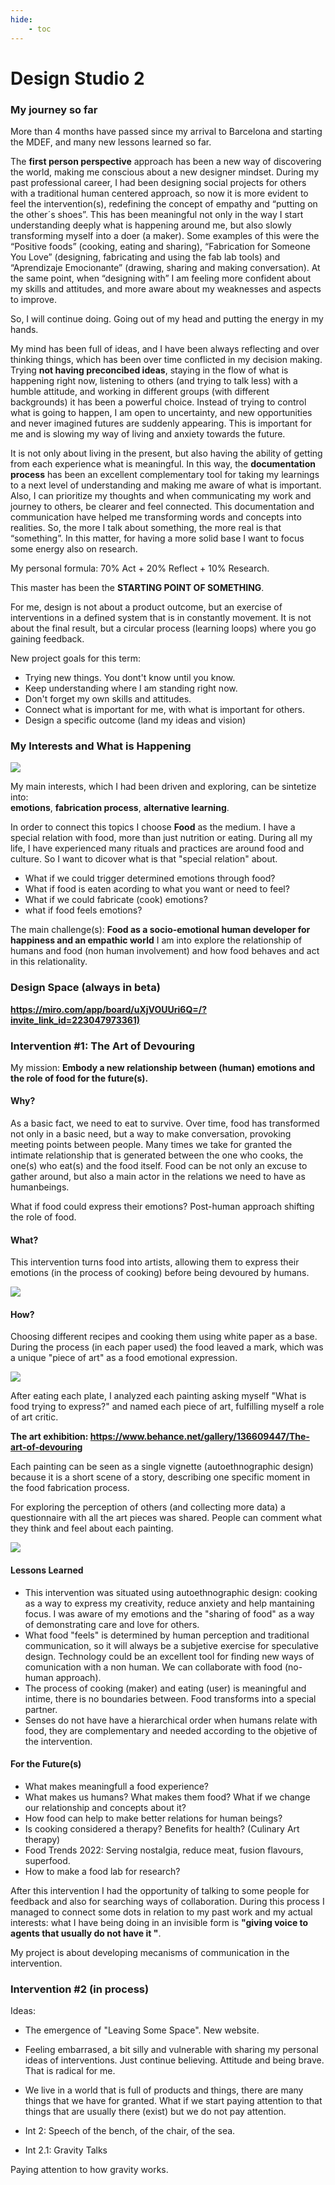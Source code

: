 ```yaml
---
hide:
    - toc
---
```


# Design Studio 2

### My journey so far

More than 4 months have passed since my arrival to Barcelona and starting the MDEF, and many new lessons learned so far.

The **first person perspective** approach has been a new way of discovering the world, making me conscious about a new designer mindset. During my past professional career, I had been designing social projects for others with a traditional human centered approach, so now it is more evident to feel the intervention(s), redefining the concept of empathy and “putting on the other´s shoes”. This has been meaningful not only in the way I start understanding deeply what is happening around me, but also slowly transforming myself into a doer (a maker). Some examples of this were the “Positive foods” (cooking, eating and sharing), “Fabrication for Someone You Love” (designing, fabricating and using the fab lab tools) and “Aprendizaje Emocionante” (drawing, sharing and making conversation). At the same point, when “designing with” I am feeling more confident about my skills and attitudes, and more aware about my weaknesses and aspects to improve. 

So, I will continue doing. Going out of my head and putting the energy in my hands.

My mind has been full of ideas, and I have been always reflecting and over thinking things, which has been over time conflicted in my decision making. Trying **not having preconcibed ideas**, staying in the flow of what is happening right now, listening to others (and trying to talk less) with a humble attitude, and working in different groups (with different backgrounds) it has been a powerful choice. Instead of trying to control what is going to happen, I am open to uncertainty, and new opportunities and never imagined futures are suddenly appearing.  This is important for me and is slowing my way of living and anxiety towards the future.

It is not only about living in the present, but also having the ability of getting from each experience what is meaningful. In this way, the **documentation process** has been an excellent complementary tool for taking my learnings to a next level of understanding and making me aware of what is important. Also, I can prioritize my thoughts and when communicating my work and journey to others, be clearer and feel connected.  This documentation and communication have helped me transforming words and concepts into realities. So, the more I talk about something, the more real is that “something”. In this matter, for having a more solid base I want to focus some energy also on research. 

My personal formula: 70% Act + 20% Reflect + 10% Research.

This master has been the **STARTING POINT OF SOMETHING**.

For me, design is not about a product outcome, but an exercise of interventions in a defined system that is in constantly movement. It is not about the final result, but a circular process (learning loops) where you go gaining feedback.

New project goals for this term:
- Trying new things. You dont't know until you know.
- Keep understanding where I am standing right now.
- Don't forget my own skills and attitudes.
- Connect what is important for me, with what is important for others.
- Design a specific outcome (land my ideas and vision)

### My Interests and What is Happening
![](../images/designstudio/interestswih.jpg)

My main interests, which I had been driven and exploring, can be sintetize into:  
**emotions**, **fabrication process**, **alternative learning**.

In order to connect this topics I choose **Food** as the medium. I have a special relation with food, more than just nutrition or eating. During all my life, I have experienced many rituals and practices are around food and culture. So I want to dicover what is that "special relation" about.

- What if we could trigger determined emotions through food?
- What if food is eaten acording to what you want or need to feel?
- What if we could fabricate (cook) emotions?
- what if food feels emotions?

The main challenge(s): **Food as a socio-emotional human developer for happiness and an empathic world** I am into explore the relationship of humans and food (non human involvement) and how food behaves and act in this relationality. 


### Design Space (always in beta)

**<https://miro.com/app/board/uXjVOUUri6Q=/?invite_link_id=223047973361)>**


### Intervention #1: The Art of Devouring

My mission:
**Embody a new relationship between (human) emotions and the role of food for the future(s).**

#### Why?
As a basic fact, we need to eat to survive. Over time, food has transformed not only in a basic need, but a way to make conversation, provoking meeting points between people. Many times we take for granted the intimate relationship that is generated between the one who cooks, the one(s) who eat(s) and the food itself. Food can be not only an excuse to gather around, but also a main actor in the relations we need to have as humanbeings.

What if food could express their emotions? Post-human approach shifting the role of food.

#### What?
This intervention turns food into artists, allowing them to express their emotions (in the process of cooking) before being devoured by humans.

![](../images/designstudio/artecomida.jpg)

#### How?
Choosing different recipes and cooking them using white paper as a base. During the process (in each paper used) the food leaved a mark, which was a unique "piece of art" as a food emotional expression.

![](../images/designstudio/preparacioncomida.jpg)

After eating each plate, I analyzed each painting asking myself "What is food trying to express?" and named each piece of art, fulfilling myself a role of art critic. 

**The art exhibition: <https://www.behance.net/gallery/136609447/The-art-of-devouring>**

Each painting can be seen as a single vignette (autoethnographic design) because it is a short scene of a story, describing one specific moment in the food fabrication process. 

For exploring the perception of others (and collecting more data) a questionnaire with all the art pieces was shared. People can comment what they think and feel about each painting. 

![](../images/designstudio/dataart.jpg)

#### Lessons Learned
- This intervention was situated using autoethnographic design: cooking as a way to express my creativity, reduce anxiety and help mantaining focus. I was aware of my emotions and the "sharing of food" as a way of demonstrating care and love for others. 
- What food "feels" is determined by human perception and traditional communication, so it will always be a subjetive exercise for speculative design. Technology could be an excellent tool for finding new ways of comunication with a non human. We can collaborate with food (no-human approach).
- The process of cooking (maker) and eating (user) is meaningful and intime, there is no boundaries between. Food transforms into a special partner. 
- Senses do not have have a hierarchical order when humans relate with food, they are complementary and needed according to the objetive of the intervention.

#### For the Future(s)

- What makes meaningfull a food experience?
- What makes us humans? What makes them food? What if we change our relationship and concepts about it?
- How food can help to make better relations for human beings?
- Is cooking considered a therapy? Benefits for health? (Culinary Art therapy)
- Food Trends 2022: Serving nostalgia, reduce meat, fusion flavours, superfood.
- How to make a food lab for research?

After this intervention I had the opportunity of talking to some people for feedback and also for searching ways of collaboration. During this process I managed to connect some dots in relation to my past work and my actual interests: what I have being doing in an invisible form is **"giving voice to agents that usually do not have it "**.

My project is about developing mecanisms of communication in the intervention. 


### Intervention #2 (in process)


Ideas:
- The emergence of "Leaving Some Space". New website. 
- Feeling embarrased, a bit silly and vulnerable with sharing my personal ideas of interventions. Just continue believing. Attitude and being brave. That is radical for me. 
- We live in a world that is full of products and things, there are many things that we have for granted. What if we start paying attention to that things that are usually there (exist) but we do not pay attention. 

- Int 2: Speech of the bench, of the chair, of the sea.


- Int 2.1: Gravity Talks

 Paying attention to how gravity works.

 























































